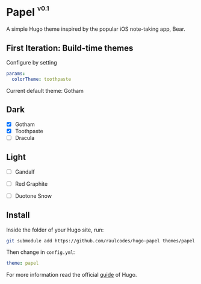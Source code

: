 # Papel <sup><sup><sub>v0.1</sub></sup></sup>

A simple Hugo theme inspired by the popular iOS note-taking app, Bear.


## First Iteration: Build-time themes

Configure by setting 

```yml
params:
  colorTheme: toothpaste
```

Current default theme: Gotham

## Dark
- [X] Gotham
- [X] Toothpaste
- [ ] Dracula

## Light
- [ ] Gandalf
- [ ] Red Graphite
- [ ] Duotone Snow


## Install

Inside the folder of your Hugo site, run:

```bash
git submodule add https://github.com/raulcodes/hugo-papel themes/papel
```

Then change in `config.yml`:

```yml
theme: papel
```

For more information read the official [guide](https://gohugo.io/getting-started/quick-start/#step-3-add-a-theme) of Hugo.
